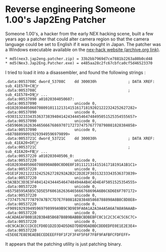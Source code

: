 # Reverse engineering Someone 1.00's Jap2Eng Patcher

Someone 1.00's, a hacker from the early NEX hacking scene, built a few years ago a patcher that could alter camera region so that the camera language could be set to English if it was bought in Japan. The patcher was a Windows executable available on the [nex-hack website (archive.org link)](https://web.archive.org/web/20160305005438/http://nex-hack.info/wiki/_media/nex3.jap2eng.patcher.zip).

    * md5(nex3.jap2eng.patcher.zip) = 33b2bb7969d7ce7881b2263a80b0cd48
    * md5(Nex3.Jap2Eng.Patcher.exe) = e485aa28c2fc67cbfca0cf5d46523370

I tried to load it into a disassembler, and found the following strings :

```
.data:0053708C dword_53708C    dd 300030h              ; DATA XREF: sub_41E578+C0r
.data:0053708C                                         ; sub_41E578+D9r ...
.data:00537090 a01020304050607:
.data:00537090                 unicode 0, <010203040506070809101112131415161718192021222324252627282>
.data:00537090                 unicode 0, <930313233343536373839404142434445464748495051525354555657>
.data:00537090                 unicode 0, <585960616263646566676869707172737475767778798081828384858>
.data:00537090                 unicode 0, <687888990919293949596979899>
.data:0053721C dword_53721C    dd 300030h              ; DATA XREF: sub_41EA20+DFr
.data:0053721C                                         ; sub_41EA20+FBr ...
.data:00537220 a010203040506_0:
.data:00537220                 unicode 0, <0102030405060708090A0B0C0D0E0F101112131415161718191A1B1C1>
.data:00537220                 unicode 0, <D1E1F202122232425262728292A2B2C2D2E2F30313233343536373839>
.data:00537220                 unicode 0, <3A3B3C3D3E3F404142434445464748494A4B4C4D4E4F5051525354555>
.data:00537220                 unicode 0, <65758595A5B5C5D5E5F606162636465666768696A6B6C6D6E6F707172>
.data:00537220                 unicode 0, <737475767778797A7B7C7D7E7F808182838485868788898A8B8C8D8E8>
.data:00537220                 unicode 0, <F909192939495969798999A9B9C9D9E9FA0A1A2A3A4A5A6A7A8A9AAAB>
.data:00537220                 unicode 0, <ACADAEAFB0B1B2B3B4B5B6B7B8B9BABBBCBDBEBFC0C1C2C3C4C5C6C7C>
.data:00537220                 unicode 0, <8C9CACBCCCDCECFD0D1D2D3D4D5D6D7D8D9DADBDCDDDEDFE0E1E2E3E4>
.data:00537220                 unicode 0, <E5E6E7E8E9EAEBECEDEEEFF0F1F2F3F4F5F6F7F8F9FAFBFCFDFEFF>
```

It appears that the patching utility is just patching binary.
